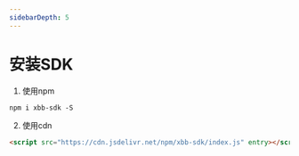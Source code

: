 ```yaml
---
sidebarDepth: 5
---
```


# 安装SDK
1. 使用npm
```shell
npm i xbb-sdk -S
```
2. 使用cdn
```html
<script src="https://cdn.jsdelivr.net/npm/xbb-sdk/index.js" entry></script>
```
